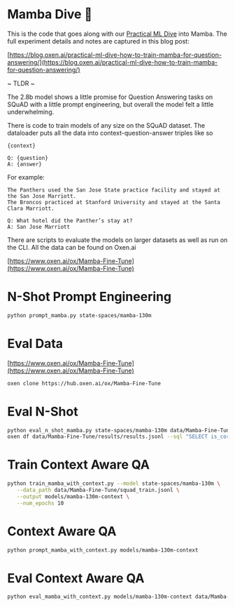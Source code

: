 # Mamba Dive 🐍

This is the code that goes along with our [Practical ML Dive](https://lu.ma/practicalml) into Mamba. The full experiment details and notes are captured in this blog post:

[https://blog.oxen.ai/practical-ml-dive-how-to-train-mamba-for-question-answering/](https://blog.oxen.ai/practical-ml-dive-how-to-train-mamba-for-question-answering/)

~ TLDR ~

The 2.8b model shows a little promise for Question Answering tasks on SQuAD with a little prompt engineering, but overall the model felt a little underwhelming.

There is code to train models of any size on the SQuAD dataset. The dataloader puts all the data into context-question-answer triples like so

```
{context}

Q: {question}
A: {answer}
```

For example:

```
The Panthers used the San Jose State practice facility and stayed at the San Jose Marriott.
The Broncos practiced at Stanford University and stayed at the Santa Clara Marriott.

Q: What hotel did the Panther’s stay at?
A: San Jose Marriott
```

There are scripts to evaluate the models on larger datasets as well as run on the CLI. All the data can be found on Oxen.ai

[https://www.oxen.ai/ox/Mamba-Fine-Tune](https://www.oxen.ai/ox/Mamba-Fine-Tune)

# N-Shot Prompt Engineering

```bash
python prompt_mamba.py state-spaces/mamba-130m
```

# Eval Data

[https://www.oxen.ai/ox/Mamba-Fine-Tune](https://www.oxen.ai/ox/Mamba-Fine-Tune)

```bash
oxen clone https://hub.oxen.ai/ox/Mamba-Fine-Tune
```

# Eval N-Shot

```bash
python eval_n_shot_mamba.py state-spaces/mamba-130m data/Mamba-Fine-Tune/squad_val_1k.jsonl data/Mamba-Fine-Tune/results/results.jsonl
oxen df data/Mamba-Fine-Tune/results/results.jsonl --sql "SELECT is_correct, COUNT(*) FROM df GROUP BY is_correct;"
```

# Train Context Aware QA

```bash
python train_mamba_with_context.py --model state-spaces/mamba-130m \
   --data_path data/Mamba-Fine-Tune/squad_train.jsonl \
   --output models/mamba-130m-context \
   --num_epochs 10
```

# Context Aware QA

```bash
python prompt_mamba_with_context.py models/mamba-130m-context
```

# Eval Context Aware QA

```bash
python eval_mamba_with_context.py models/mamba-130m-context data/Mamba-Fine-Tune/squad_val_1k.jsonl data/Mamba-Fine-Tune/results_context.jsonl
```